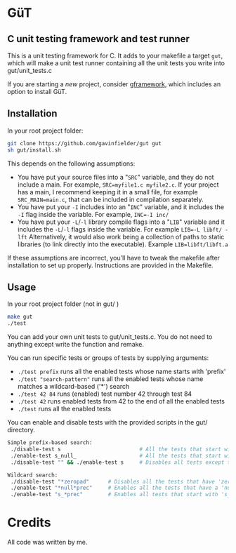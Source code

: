# GüT
## C unit testing framework and test runner

This is a unit testing framework for C. It adds to your makefile a target `gut`, which will make a unit test runner containing all the unit tests you write into gut/unit\_tests.c

If you are starting a _new_ project, consider [gframework](https://github.com/gavinfielder/gframework), which includes an option to install GüT.  

## Installation
In your root project folder:
```bash
git clone https://github.com/gavinfielder/gut gut
sh gut/install.sh
```
This depends on the following assumptions:
 - You have put your source files into a "`SRC`" variable, and they do not include a main. For example, `SRC=myfile1.c myfile2.c`. If your project has a main, I recommend keeping it in a small file, for example `SRC_MAIN=main.c`, that can be included in compilation separately. 
 - You have put your `-I` includes into an "`INC`" variable, and it includes the `-I` flag inside the variable. For example, `INC=-I inc/`  
 - You have put your `-L`/`-l` library compile flags into a "`LIB`" variable and it includes the `-L`/`-l` flags inside the variable. For example `LIB=-L libft/ -lft` Alternatively, it would also work being a collection of paths to static libraries (to link directly into the executable). Example `LIB=libft/libft.a`  

If these assumptions are incorrect, you'll have to tweak the makefile after installation to set up properly. Instructions are provided in the Makefile.  

## Usage

In your root project folder (not in gut/ )
```bash
make gut
./test
```
You can add your own unit tests to gut/unit\_tests.c. You do not need to anything except write the function and remake.

You can run specific tests or groups of tests by supplying arguments:
 - `./test prefix` runs all the enabled tests whose name starts with 'prefix'
 - `./test "search-pattern"` runs all the enabled tests whose name matches a wildcard-based ('\*') search
 - `./test 42 84` runs (enabled) test number 42 through test 84
 - `./test 42` runs enabled tests from 42 to the end of all the enabled tests
 - `./test` runs all the enabled tests

You can enable and disable tests with the provided scripts in the gut/ directory.

```bash
Simple prefix-based search:
 ./disable-test s                         # All the tests that start with 's' are disabled
 ./enable-test s_null_                    # All the tests that start with 's_null_' are enabled
 ./disable-test "" && ./enable-test s     # Disables all tests except tests that start with 's'

Wildcard search:
 ./disable-test "*zeropad"      # Disables all the tests that have 'zeropad' anywhere in the name
 ./enable-test "*null*prec"     # Enables all the tests that have a 'null' followed by a 'prec'
 ./enable-test "s_*prec"        # Enables all tests that start with 's_' and have a 'prec' in the name
```

# Credits

All code was written by me.
